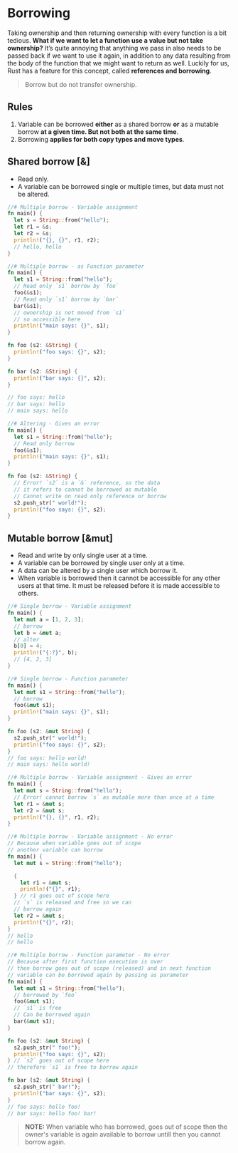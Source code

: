 # Borrowing

Taking ownership and then returning ownership with every function is a bit tedious. **What if we want to let a function use a value but not take ownership?** It’s quite annoying that anything we pass in also needs to be passed back if we want to use it again, in addition to any data resulting from the body of the function that we might want to return as well. Luckily for us, Rust has a feature for this concept, called **references and borrowing**.

> Borrow but do not transfer ownership.

## Rules

1. Variable can be borrowed **either** as a shared borrow **or** as a mutable borrow **at a given time. But not both at the same time**.
2. Borrowing **applies for both copy types and move types**.

## Shared borrow [&]

- Read only.
- A variable can be borrowed single or multiple times, but data must not be altered.

```rs
//# Multiple borrow - Variable assignment
fn main() {
  let s = String::from("hello");
  let r1 = &s;
  let r2 = &s;
  println!("{}, {}", r1, r2);
  // hello, hello
}
```

```rs
//# Multiple borrow - as Function parameter
fn main() {
  let s1 = String::from("hello");
  // Read only `s1` borrow by `foo`
  foo(&s1);
  // Read only `s1` borrow by `bar`
  bar(&s1);
  // ownership is not moved from `s1`
  // so accessible here
  println!("main says: {}", s1);
}

fn foo (s2: &String) {
  println!("foo says: {}", s2);
}

fn bar (s2: &String) {
  println!("bar says: {}", s2);
}

// foo says: hello
// bar says: hello
// main says: hello
```

```rs
//# Altering - Gives an error
fn main() {
  let s1 = String::from("hello");
  // Read only borrow
  foo(&s1);
  println!("main says: {}", s1);
}

fn foo (s2: &String) {
  // Error! `s2` is a `&` reference, so the data
  // it refers to cannot be borrowed as mutable
  // Cannot write on read only reference or borrow
  s2.push_str(" world!");
  println!("foo says: {}", s2);
}
```

## Mutable borrow [&mut]

- Read and write by only single user at a time.
- A variable can be borrowed by single user only at a time.
- A data can be altered by a single user which borrow it.
- When variable is borrowed then it cannot be accessible for any other users at that time. It must be released before it is made accessible to others.

```rs
//# Single borrow - Variable assignment
fn main() {
  let mut a = [1, 2, 3];
  // borrow
  let b = &mut a;
  // alter
  b[0] = 4;
  println!("{:?}", b);
  // [4, 2, 3]
}
```

```rs
//# Single borrow - Function parameter
fn main() {
  let mut s1 = String::from("hello");
  // borrow
  foo(&mut s1);
  println!("main says: {}", s1);
}

fn foo (s2: &mut String) {
  s2.push_str(" world!");
  println!("foo says: {}", s2);
}
// foo says: hello world!
// main says: hello world!
```

```rs
//# Multiple borrow - Variable assignment - Gives an error
fn main() {
  let mut s = String::from("hello");
  // Error! cannot borrow `s` as mutable more than once at a time
  let r1 = &mut s;
  let r2 = &mut s;
  println!("{}, {}", r1, r2);
}
```

```rs
//# Multiple borrow - Variable assignment - No error
// Because when variable goes out of scope
// another variable can borrow
fn main() {
  let mut s = String::from("hello");

  {
    let r1 = &mut s;
    println!("{}", r1);
  } // r1 goes out of scope here
  // `s` is released and free so we can
  // borrow again
  let r2 = &mut s;
  println!("{}", r2);
}
// hello
// hello
```

```rs
//# Multiple borrow - Function parameter - No error
// Because after first function execution is over
// then borrow goes out of scope (released) and in next function
// variable can be borrowed again by passing as parameter
fn main() {
  let mut s1 = String::from("hello");
  // borrowed by `foo`
  foo(&mut s1);
  // `s1` is free
  // Can be borrowed again
  bar(&mut s1);
}

fn foo (s2: &mut String) {
  s2.push_str(" foo!");
  println!("foo says: {}", s2);
} // `s2` goes out of scope here
// therefore `s1` is free to borrow again

fn bar (s2: &mut String) {
  s2.push_str(" bar!");
  println!("bar says: {}", s2);
}
// foo says: hello foo!
// bar says: hello foo! bar!
```

> **NOTE:** When variable who has borrowed, goes out of scope then the owner's variable is again available to borrow untill then you cannot borrow again.
